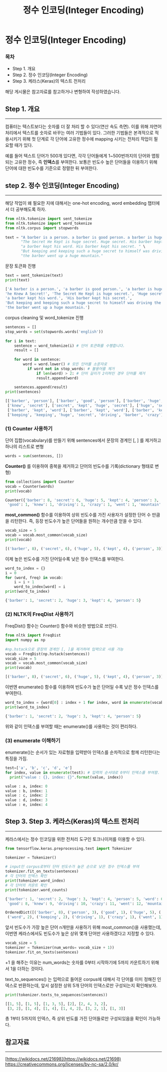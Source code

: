 ﻿---  
title:  "정수 인코딩(Integer Encoding)"  
  
categories:  
 - NLP
tags:  
 - Study, NLP, Deep learning
 
---

# 정수 인코딩(Integer Encoding)
### 목차

-  Step 1. 개요
-  Step 2. 정수 인코딩(Integer Encoding)
-  Step 3. 케라스(Keras)의 텍스트 전처리


해당 게시물은 참고자료를 참고하거나 변형하여 작성하였습니다.


## Step 1. 개요
---
컴퓨터는 텍스트보다는 숫자를 더 잘 처리 할 수 있다(연산 속도 측면). 이를 위해 자연어 처리에서 텍스트를 숫자로 바꾸는 여러 기법들이 있다. 그러한 기법들은 본격적으로 적용시키기 위해 첫 단계로 각 단어에 고유한 정수에 mapping 시키는 전처리 작업이 필요할 때가 있다. 

예를 들어 텍스트 단어가 500개 있다면, 각각 단어들에게 1~500번까지의 단어와 맵핑되는 고유한 정수, 즉 **인덱스**를 부여한다. 보통은 빈도수 높은 단어들을 이용하기 위해 단어에 대한 빈도수를 기준으로 정렬한 뒤 부여한다.

## step 2. 정수 인코딩(Integer Encoding)
---
해당 작업이 왜 필요한 지에 대해서는 one-hot encoding, word embedding 챕터에서 더  공부해도록 하자.

```python
from nltk.tokenize import sent_tokenize  
from nltk.tokenize import word_tokenize  
from nltk.corpus import stopwords  
  
text = "A barber is a person. a barber is good person. a barber is huge person. he Knew A Secret! " \  
       "The Secret He Kept is huge secret. Huge secret. His barber kept his word. " \  
       "a barber kept his word. His barber kept his secret. " \  
       "But keeping and keeping such a huge secret to himself was driving the barber crazy. " \  
       "the barber went up a huge mountain."
```
문장 토큰화 진행

```python
text = sent_tokenize(text)
print(text)

['A barber is a person.', 'a barber is good person.', 'a barber is huge person.', 
'he Knew A Secret!', 'The Secret He Kept is huge secret.', 'Huge secret.', 'His barber kept his word.', 
'a barber kept his word.', 'His barber kept his secret.', 
'But keeping and keeping such a huge secret to himself was driving the barber crazy.', 
'the barber went up a huge mountain.']

```
corpus cleaning 및 word_tokenize 진행
```python 
sentences = []  
stop_words = set(stopwords.words('english'))  
  
for i in text:  
    sentence = word_tokenize(i) # 단어 토큰화를 수행합니다.  
    result = []  
  
    for word in sentence:  
        word = word.lower() # 모든 단어를 소문자로  
		  if word not in stop_words: # 불용어를 제거  
			  if len(word) > 2: # 단어 길이가 2이하인 경우 단어를 제거  
			  result.append(word)  
			  
    sentences.append(result)  
print(sentences)
```
```python
[['barber', 'person'], ['barber', 'good', 'person'], ['barber', 'huge', 'person'],
 ['knew', 'secret'], ['secret', 'kept', 'huge', 'secret'], ['huge', 'secret'],
 ['barber', 'kept', 'word'], ['barber', 'kept', 'word'], ['barber', 'kept', 'secret'],
 ['keeping', 'keeping', 'huge', 'secret', 'driving', 'barber', 'crazy'], ['barber', 'went', 'huge', 'mountain']]
```

### (1) Counter 사용하기
단어 집합(vocabulary)를 만들기 위해 sentences에서 문장의 경계인 [, ] 를 제거하고 하나의 리스트로 변형
```python
words = sum(sentences, [])
```
**Counter()** 를 이용하여 중복을 제거하고 단어의 빈도수를 기록(dictionary 형태로 변형)
```python
from collections import Counter
vocab = Counter(words)
print(vocab)
```
```python
Counter({'barber': 8, 'secret': 6, 'huge': 5, 'kept': 4, 'person': 3, 'word': 2, 'keeping': 2,
 'good': 1, 'knew': 1, 'driving': 1, 'crazy': 1, 'went': 1, 'mountain': 1})
```
**most_common()** 함수를 이용하여 상위 빈도수를 가진 사용자가 설정한 단어 수 만큼을 리턴한다. 즉, 등장 빈도수가 높은 단어들을 원하는 개수만큼 얻을 수 있다.
```python
vocab_size = 5
vocab = vocab.most_common(vocab_size)
print(vocab)
```
```python
[('barber', 8), ('secret', 6), ('huge', 5), ('kept', 4), ('person', 3)]
```
이제 높은 빈도수를 가진 단어일수록 낮은 정수 인덱스를 부여한다.
```python
word_to_index = {}
i = 0
for (word, freq) in vocab:
	i = i + 1
	word_to_index[word] = i
print(word_to_index)
```
```python
{'barber': 1, 'secret': 2, 'huge': 3, 'kept': 4, 'person': 5}
```
### (2) NLTK의 FreqDist 사용하기

FreqDist() 함수는 Counter() 함수와 비슷한 방법으로 쓰인다.
```python
from nltk import FreqDist  
import numpy as np  
  
#np.hstack으로 문장의 경계인 [, ]을 제거하여 입력으로 사용 가능  
vocab = FreqDist(np.hstack(sentences))  
vocab_size = 5  
vocab = vocab.most_common(vocab_size)  
print(vocab)
```
```python
[('barber', 8), ('secret', 6), ('huge', 5), ('kept', 4), ('person', 3)]
```
이번엔 enumerate() 함수를 이용하여 빈도수가 높은 단어일 수록 낮은 정수 인덱스를 부여한다.

```python
word_to_index = {word[0] : index + 1 for index, word in enumerate(vocab)}
print(word_to_index)
```
```python
{'barber': 1, 'secret': 2, 'huge': 3, 'kept': 4, 'person': 5}
```

위와 같이 인덱스를 부여할 때는 enumerate()를 사용하는 것이 편리하다.

### (3) enumerate 이해하기

enumerate()는 순서가 있는 자료형을 입력받아 인덱스를 순차적으로 함께 리턴한다는 특징을 가짐.

```python
test=['a', 'b', 'c', 'd', 'e']  
for index, value in enumerate(test): # 입력의 순서대로 0부터 인덱스를 부여함.  
  print("value : {}, index: {}".format(value, index))
```
```python
value : a, index: 0
value : b, index: 1
value : c, index: 2
value : d, index: 3
value : e, index: 4
```

## Step 3. Step 3. 케라스(Keras)의 텍스트 전처리
---

케라스에서는 정수 인코딩을 위한 전처리 도구인 토크나이저를 이용할 수 있다.

```python
from tensorflow.keras.preprocessing.text import Tokenizer

tokenizer = Tokenizer()
  
# input인 corpus로부터 단어 빈도수가 높은 순으로 낮은 정수 인덱스를 부여  
tokenizer.fit_on_texts(sentences)
# 각 단어의 인덱스 확인  
print(tokenizer.word_index)
# 각 단어의 카운트 확인  
print(tokenizer.word_counts)

```
```python
{'barber': 1, 'secret': 2, 'huge': 3, 'kept': 4, 'person': 5, 'word': 6, 'keeping': 7,
 'good': 8, 'knew': 9, 'driving': 10, 'crazy': 11, 'went': 12, 'mountain': 13}

OrderedDict([('barber', 8), ('person', 3), ('good', 1), ('huge', 5), ('knew', 1), ('secret', 6), ('kept', 4),
 ('word', 2), ('keeping', 2), ('driving', 1), ('crazy', 1), ('went', 1), ('mountain', 1)])
```
앞서 빈도수가 가장 높은 단어 n개만을 사용하기 위해 most_common()을 사용했는데, 이번엔 케라스에서도 빈도수가 높은 상위 몇개 단어만 사용하겠다고 지정할 수 있다.

```python
vocab_size = 5  
tokenizer = Tokenizer(num_words= vocab_size + 1))
tokenizer.fit_on_texts(sentences)  
```

+1 을 해주는 이유는 num_words는 숫자를 0부터 시작하기에 5까지 카운트하기 위해서 1을 더하는 것이다.

text_to_sequences() 는 입력으로 들어온 corpus에 대해서 각 단어를 이미 정해진 인덱스로 반환하는데, 앞서 설정한 상위 5개 단어의 인덱스로만 구성되는지 확인해보자.

```python
print(tokenizer.texts_to_sequences(sentences))
```
```python
[[1, 5], [1, 5], [1, 3, 5], [2], [2, 4, 3, 2],
 [3, 2], [1, 4], [1, 4], [1, 4, 2], [3, 2, 1], [1, 3]]
```
총 1부터 5까지의 인덱스, 즉 상위 빈도를 가진 단어들로만 구성되있음을 확인이 가능하다.

## 참고자료
---

[https://wikidocs.net/21698](https://wikidocs.net/21698)
https://creativecommons.org/licenses/by-nc-sa/2.0/kr/

